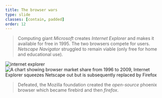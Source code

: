 ```yaml
---
title: The browser wars
type: slide
classes: [contain, padded]
order: 12
---
```


> Computing giant *Microsoft* creates *Internet Explorer* and makes it available for free in 1995.
> The two browsers compete for users.
> *Netscape Navigator* struggled to remain viable (only free for home and educational use).

![internet explorer](https://upload.wikimedia.org/wikipedia/commons/d/d4/Internet-explorer.png)
![A chart showing browser market share  from 1996 to 2009, Internet Explorer squeezes Netscape out but is subsequently replaced by Firefox](images/browser-war1.png)

> Defeated, the Mozilla foundation created the *open-source* phoenix browser which became firebird and then *firefox*.
